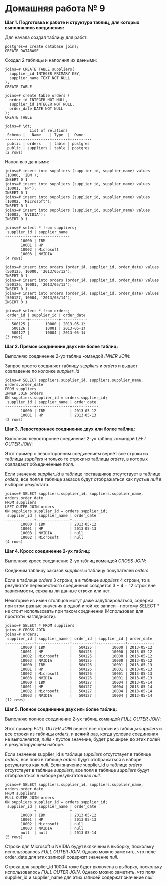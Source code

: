 # Домашняя работа № 9

**Шаг 1. Подготовка к работе и структура таблиц, для которых
выполнялись соединения:**

Для начала создал таблицу для работ:


```
postgres=# create database joins;
CREATE DATABASE
```

Создал 2 таблицы и наполнил их данными:

```
joins=# CREATE TABLE suppliers(                                    
  supplier_id INTEGER PRIMARY KEY,
  supplier_name TEXT NOT NULL
);
CREATE TABLE

joins=# create table orders (
  order_id INTEGER NOT NULL,
  supplier_id INTEGER NOT NULL,
  order_date DATE NOT NULL
);
CREATE TABLE

joins=# \dt;
           List of relations
 Schema |   Name    | Type  |  Owner   
--------+-----------+-------+----------
 public | orders    | table | postgres
 public | suppliers | table | postgres
(2 rows)
```
Наполняю данными:

```
joins=# insert into suppliers (supplier_id, supplier_name) values (10000, 'IBM');
INSERT 0 1
joins=# insert into suppliers (supplier_id, supplier_name) values (10001, 'HP');
INSERT 0 1
joins=# insert into suppliers (supplier_id, supplier_name) values (10002, 'Microsoft');
INSERT 0 1
joins=# insert into suppliers (supplier_id, supplier_name) values (10003, 'NVIDIA');
INSERT 0 1

joins=# select * from suppliers;
 supplier_id | supplier_name 
-------------+---------------
       10000 | IBM
       10001 | HP
       10002 | Microsoft
       10003 | NVIDIA
(4 rows)

joins=# insert into orders (order_id, supplier_id, order_date) values (500125, 10000, '2013/05/12');
INSERT 0 1
joins=# insert into orders (order_id, supplier_id, order_date) values (500126, 10001, '2013/05/13');
INSERT 0 1
joins=# insert into orders (order_id, supplier_id, order_date) values (500127, 10004, '2013/05/14');
INSERT 0 1

joins=# select * from orders;
 order_id | supplier_id | order_date 
----------+-------------+------------
   500125 |       10000 | 2013-05-12
   500126 |       10001 | 2013-05-13
   500127 |       10004 | 2013-05-14
(3 rows)
```


**Шаг 2. Прямое соединение двух или более таблиц:**

Выполняю соединение 2-ух таблиц командой *INNER JOIN*:

Запрос просто соединяет таблицу *suppliers* и *orders* и выдает совпадение по колонке *supplier_id*

```
joins=# SELECT suppliers.supplier_id, suppliers.supplier_name, orders.order_date
FROM suppliers
INNER JOIN orders
ON suppliers.supplier_id = orders.supplier_id;
 supplier_id | supplier_name | order_date 
-------------+---------------+------------
       10000 | IBM           | 2013-05-12
       10001 | HP            | 2013-05-13
(2 rows)
```

**Шаг 3. Левостороннее соединение двух или более таблиц:**

Выполняю левосторонее соединение 2-ух таблиц командой *LEFT OUTER JOIN*: 

Этот пример с левосторонним соединением вернёт все строки из таблицы *suppliers* и только те строки из таблицы *orders*, в которых совпадают объединённые поля.

Если значение *supplier_id* в таблице поставщиков отсутствует в таблице *orders*, все поля в таблице заказов будут отображаться как пустые *null* в выборке результата.

```
joins=# SELECT suppliers.supplier_id, suppliers.supplier_name, orders.order_date
FROM suppliers
LEFT OUTER JOIN orders
ON suppliers.supplier_id = orders.supplier_id;
 supplier_id | supplier_name | order_date 
-------------+---------------+------------
       10000 | IBM           | 2013-05-12
       10001 | HP            | 2013-05-13
       10003 | NVIDIA        | null
       10002 | Microsoft     | null
(4 rows)
```

**Шаг 4. Кросс соединение 2-ух таблиц:**

Выполняю кросс соединение 2-ух таблиц командой *CROSS JOIN*:

Cоединим таблицу заказов *suppliers* и таблицу покупателей *orders*

Если в таблице *orders* 3 строки, а в таблице *suppliers* 4 строки, то в результате перекрестного соединения создается 3 * 4 = 12 строк вне зависимости, связаны ли данные строки или нет.

Некоторые из имен столбцов могут даже задублироваться, содержа при этом разные значения в одной и той же записи - поэтому SELECT * не стоит использовать при таком соединении (Использовал для простоты наглядности).

```
joins=# SELECT * FROM suppliers 
joins-# CROSS JOIN
joins-# orders;
 supplier_id | supplier_name | order_id | supplier_id | order_date 
-------------+---------------+----------+-------------+------------
       10000 | IBM           |   500125 |       10000 | 2013-05-12
       10001 | HP            |   500125 |       10000 | 2013-05-12
       10002 | Microsoft     |   500125 |       10000 | 2013-05-12
       10003 | NVIDIA        |   500125 |       10000 | 2013-05-12
       10000 | IBM           |   500126 |       10001 | 2013-05-13
       10001 | HP            |   500126 |       10001 | 2013-05-13
       10002 | Microsoft     |   500126 |       10001 | 2013-05-13
       10003 | NVIDIA        |   500126 |       10001 | 2013-05-13
       10000 | IBM           |   500127 |       10004 | 2013-05-14
       10001 | HP            |   500127 |       10004 | 2013-05-14
       10002 | Microsoft     |   500127 |       10004 | 2013-05-14
       10003 | NVIDIA        |   500127 |       10004 | 2013-05-14
(12 rows)

```

**Шаг 5. Полное соединение двух или более таблиц:**

Выполняю полное соединение 2-ух таблиц командой *FULL OUTER JOIN*:

Этот пример *FULL OUTER JOIN* вернет все строки из таблицы *suppliers* и все строки из таблицы *orders*, и всякий раз, когда условие соединения не выполняется, *nulls* - пустое значение, будет расширен до этих полей в результирующем наборе.

Если значение supplier_id в таблице *suppliers* отсутствует в таблице *orders*, все поля в таблице *orders* будут отображаться в наборе результатов как *null*. Если значение supplier_id в таблице *orders* отсутствует в таблице *suppliers*, все поля в таблице *suppliers* будут отображаться в наборе результатов как *null*.

```
joins=# SELECT suppliers.supplier_id, suppliers.supplier_name, orders.order_date
FROM suppliers
FULL OUTER JOIN orders
ON suppliers.supplier_id = orders.supplier_id;
 supplier_id | supplier_name | order_date 
-------------+---------------+------------
       10000 | IBM           | 2013-05-12
       10001 | HP            | 2013-05-13
       10002 | Microsoft     | null
       10003 | NVIDIA        | null
       null  | null          | 2013-05-14
(5 rows)

```

Строки для Microsoft и NVIDIA будут включены в выборку, поскольку использовалось *FULL OUTER JOIN*. Однако можно заметить, что поле order_date для этих записей содержит значение *null*.

Строка для supplier_id 10004 тоже будет включена в выборку, поскольку использовалось *FULL OUTER JOIN*. Однако можно заметить, что поля supplier_id и supplier_name для этих записей содержат значение *null*.